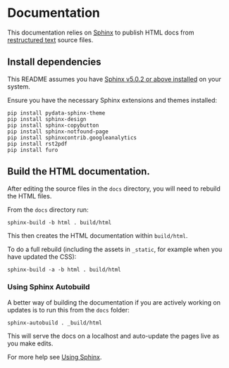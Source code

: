 # Documentation

This documentation relies on [Sphinx](https://www.sphinx-doc.org/en/master/)
to publish HTML docs from [restructured text](https://en.wikipedia.org/wiki/ReStructuredText)
source files.

## Install dependencies

This README assumes you have [Sphinx v5.0.2 or above
installed](https://www.sphinx-doc.org/en/master/usage/installation.html) on
your system.

Ensure you have the necessary Sphinx extensions and themes installed:

	pip install pydata-sphinx-theme
	pip install sphinx-design
	pip install sphinx-copybutton
	pip install sphinx-notfound-page
	pip install sphinxcontrib.googleanalytics
	pip install rst2pdf
	pip install furo

## Build the HTML documentation.

After editing the source files in the `docs` directory, you will need to
rebuild the HTML files.

From the `docs` directory run:

	sphinx-build -b html . build/html

This then creates the HTML documentation within `build/html`. 

To do a full rebuild (including the assets in `_static`, for example when you have updated the CSS):

	sphinx-build -a -b html . build/html

### Using Sphinx Autobuild

A better way of building the documentation if you are actively working on updates is to run this from the `docs` folder:

	sphinx-autobuild . _build/html

This will serve the docs on a localhost and auto-update the pages live as you make edits.

For more help see [Using Sphinx](https://www.sphinx-doc.org/en/master/usage/index.html).
